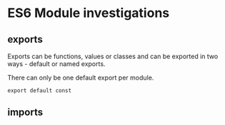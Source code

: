 # ES6 Module investigations

## exports

Exports can be functions, values or classes and can be exported in two ways - default or named exports.

There can only be one default export per module.

    export default const 
    
## imports